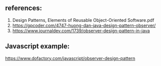 ## references:
1. Design Patterns, Elements of Reusable Object-Oriented Software.pdf
2. https://gpcoder.com/4747-huong-dan-java-design-pattern-observer/
3. https://www.journaldev.com/1739/observer-design-pattern-in-java


## Javascript example: 
https://www.dofactory.com/javascript/observer-design-pattern